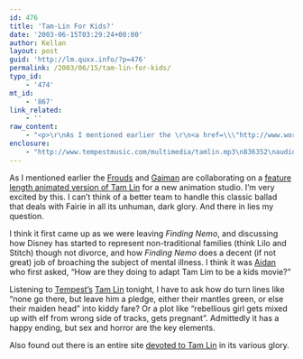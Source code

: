 ```yaml
---
id: 476
title: 'Tam-Lin For Kids?'
date: '2003-06-15T03:29:24+00:00'
author: Kellan
layout: post
guid: 'http://lm.quxx.info/?p=476'
permalink: /2003/06/15/tam-lin-for-kids/
typo_id:
    - '474'
mt_id:
    - '867'
link_related:
    - ''
raw_content:
    - "<p>\r\nAs I mentioned earlier the \r\n<a href=\\\"http://www.worldoffroud.com\\\">Frouds</a> and \r\n<a href=\\\"http://www.neilgaiman.com/journal/journal.asp\\\">Gaiman</a> are collaborating on a \r\n<a href=\\\"http://biz.yahoo.com/prnews/030509/laf031_1.html\\\">feature length animated version of Tam Lin</a> for a new animation studio.  I\\'m very excited by this.  I can\\'t think of a better team to handle this classic ballad that deals with Fairie in all its unhuman, dark glory.  And there in lies my question.  \r\n</p>\r\n<p>\r\nI think it first came up as we were leaving <cite>Finding Nemo</cite>, and discussing how Disney has started to represent non-traditional families (think Lilo and Stitch) though not divorce, and how <cite>Finding Nemo</cite> does a decent (if not great) job of broaching the subject of mental illness.  I think it was <a href=\\\"http://sedesdraconis.com\\\">Aidan</a> who first asked, \\\"How are they doing to adapt Tam Lim to be a kids movie?\\\"\r\n</p>\r\n<p>\r\nListening to <a href=\\\"http://www.tempestmusic.com/\\\">Tempest\\'s</a> <a href=\\\"http://www.tempestmusic.com/multimedia/tamlin.mp3\\\">Tam Lin</a> tonight, I have to ask how do turn lines like \\\"none go there, but leave him a pledge, either their mantles green, or else their maiden head\\\" into kiddy fare? Or a plot like \\\"rebellious girl gets mixed up with elf from wrong side of tracks, gets pregnant\\\".  Admittedly it has a happy ending, but sex and horror are the key elements.\r\n</p>\r\n<p>\r\nAlso found out there is an entire site <a href=\\\"http://www.tam-lin.org/\\\">devoted to Tam Lin</a> in its various glory.\r\n</p>"
enclosure:
    - "http://www.tempestmusic.com/multimedia/tamlin.mp3\n836352\naudio/x-mpeg\n"
---
```


As I mentioned earlier the [Frouds](http://www.worldoffroud.com) and [Gaiman](http://www.neilgaiman.com/journal/journal.asp) are collaborating on a [feature length animated version of Tam Lin](http://biz.yahoo.com/prnews/030509/laf031_1.html) for a new animation studio. I’m very excited by this. I can’t think of a better team to handle this classic ballad that deals with Fairie in all its unhuman, dark glory. And there in lies my question.

I think it first came up as we were leaving <cite>Finding Nemo</cite>, and discussing how Disney has started to represent non-traditional families (think Lilo and Stitch) though not divorce, and how <cite>Finding Nemo</cite> does a decent (if not great) job of broaching the subject of mental illness. I think it was [Aidan](http://sedesdraconis.com) who first asked, “How are they doing to adapt Tam Lim to be a kids movie?”

Listening to [Tempest’s](http://www.tempestmusic.com/) [Tam Lin](http://www.tempestmusic.com/multimedia/tamlin.mp3) tonight, I have to ask how do turn lines like “none go there, but leave him a pledge, either their mantles green, or else their maiden head” into kiddy fare? Or a plot like “rebellious girl gets mixed up with elf from wrong side of tracks, gets pregnant”. Admittedly it has a happy ending, but sex and horror are the key elements.

Also found out there is an entire site [devoted to Tam Lin](http://www.tam-lin.org/) in its various glory.